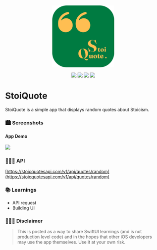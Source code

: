 
<p align="center"><img src="Images/Icon.png" width="200"></p>

<p align="center">
    <img src="https://img.shields.io/badge/iOS-15.0+-blue.svg" />
    <img src="https://img.shields.io/badge/Xcode-13.3+-brightgreen.svg" />
    <img src="https://img.shields.io/badge/Swift-5.5-orange.svg" />
    <img src="https://img.shields.io/badge/SwiftUI-3.0-red.svg" />
</p>

# StoiQuote
StoiQuote is a simple app that displays random quotes about Stoicism.

### 🏙 Screenshots

#### App Demo

<img src="Images/screen2.gif" width="320"/>

### 👨🏻‍💻 API

[https://stoicquotesapi.com/v1/api/quotes/random](https://stoicquotesapi.com/v1/api/quotes/random)

### 📚 Learnings

- API request
- Building UI

### 👨🏻‍⚖️ Disclaimer

> This is posted as a way to share SwiftUI learnings (and is not production level code) and in the hopes that other iOS developers may use the app themselves. Use it at your own risk.

